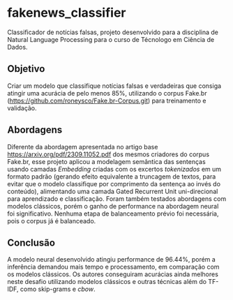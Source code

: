 # fakenews_classifier
Classificador de notícias falsas, projeto desenvolvido para a disciplina de Natural Language Processing para o curso de Técnologo em Ciência de Dados.
## Objetivo
Criar um modelo que classifique notícias falsas e verdadeiras que consiga atingir uma acurácia de pelo menos 85%, utilizando o corpus Fake.br (https://github.com/roneysco/Fake.br-Corpus.git) para treinamento e validação.

## Abordagens
Diferente da abordagem apresentada no artigo base https://arxiv.org/pdf/2309.11052.pdf dos mesmos criadores do corpus Fake.br, esse projeto aplicou a modelagem semântica das sentenças usando camadas *Embedding* criadas com os excertos *tokenizados* em um formato padrão (gerando efeito equivalente a truncagem de textos, para evitar que o modelo classifique por comprimento da sentença ao invés do conteúdo), alimentando uma camada Gated Recurrent Unit uni-direcional para aprendizado e classificação. Foram também testados abordagens com modelos clássicos, porém o ganho de performance na abordagem neural foi significativo. Nenhuma etapa de balanceamento prévio foi necessária, pois o corpus já é balanceado.

## Conclusão
A modelo neural desenvolvido atingiu performance de 96.44%, porém a inferência demandou mais tempo e processamento, em comparação com os modelos clássicos. Os autores conseguiram acurácias ainda melhores neste desafio utilizando modelos clássicos e outras técnicas além do TF-IDF, como skip-grams e *cbow*.
